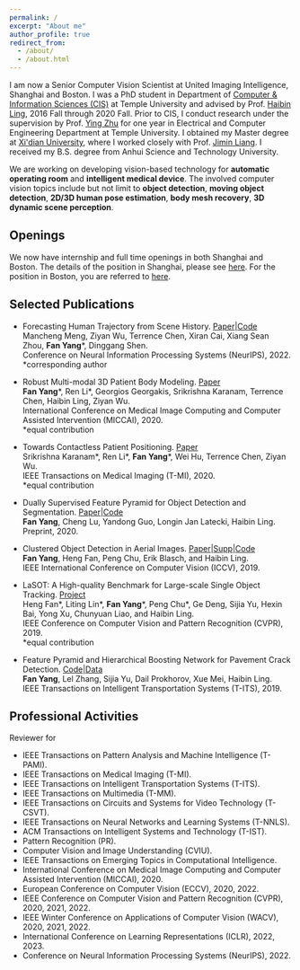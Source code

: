 ```yaml
---
permalink: /
excerpt: "About me"
author_profile: true
redirect_from: 
  - /about/
  - /about.html
---
```


I am now a Senior Computer Vision Scientist at United Imaging Intelligence, Shanghai and Boston. I was a PhD student in Department of [Computer & Information Sciences (CIS)](https://cis.temple.edu/) at Temple University and advised by Prof. [Haibin Ling](https://www3.cs.stonybrook.edu/~hling/), 2016 Fall through 2020 Fall. Prior to CIS, I conduct research under the supervision by Prof. [Ying Zhu](https://www.linkedin.com/in/ying-julie-zhu-00184312) for one year in Electrical and Computer Engineering Department at Temple University. I obtained my Master degree at [Xi'dian University](https://en.xidian.edu.cn/), where I worked closely with Prof. [Jimin Liang](https://scholar.google.co.in/citations?user=SfkU4GEAAAAJ&hl=en). I received my B.S. degree from Anhui Science and Technology University. 

We are working on developing vision-based technology for **automatic operating room** and **intelligent medical device**. The involved computer vision topics include but not limit to **object detection**, **moving object detection**, **2D/3D human pose estimation**, **body mesh recovery**, **3D dynamic scene perception**. 

## Openings

We now have internship and full time openings in both Shanghai and Boston. The details of the position in Shanghai, please see [here](https://github.com/fyangneil/computer-vision-intern). For the position in Boston, you are referred to [here](http://wuziyan.com/).

## Selected Publications
- Forecasting Human Trajectory from Scene History. [Paper](http://arxiv.org/abs/2210.08732)|[Code](https://github.com/MaKaRuiNah/SHENet)<br>
  Mancheng Meng, Ziyan Wu, Terrence Chen, Xiran Cai, Xiang Sean Zhou, **Fan Yang***, Dinggang Shen. <br> 
  Conference on Neural Information Processing Systems (NeurIPS), 2022.<br>
  *corresponding author
- Robust Multi-modal 3D Patient Body Modeling. [Paper](https://www3.cs.stonybrook.edu/~hling/publication/3dbody-miccai20.pdf)<br>
  **Fan Yang***, Ren Li*, Georgios Georgakis, Srikrishna Karanam, Terrence Chen, Haibin Ling, Ziyan Wu.<br>
  International Conference on Medical Image Computing and Computer Assisted Intervention (MICCAI), 2020.<br>
  *equal contribution

- Towards Contactless Patient Positioning. [Paper](https://ieeexplore.ieee.org/stamp/stamp.jsp?tp=&arnumber=9084097)<br>
  Srikrishna Karanam*, Ren Li*, **Fan Yang***, Wei Hu, Terrence Chen, Ziyan Wu.<br> 
  IEEE Transactions on Medical Imaging (T-MI), 2020.<br> 
  *equal contribution

- Dually Supervised Feature Pyramid for Object Detection and Segmentation. [Paper](https://arxiv.org/abs/1912.03730)|[Code](https://github.com/fyangneil/DSFPN)<br>
  **Fan Yang**, Cheng Lu, Yandong Guo, Longin Jan Latecki, Haibin Ling.<br> 
  Preprint, 2020.
  
- Clustered Object Detection in Aerial Images. [Paper](https://openaccess.thecvf.com/content_ICCV_2019/html/Yang_Clustered_Object_Detection_in_Aerial_Images_ICCV_2019_paper.html)|[Supp](https://www.researchgate.net/publication/335393286_ClusDet-supppdf)|[Code](https://github.com/fyangneil/Clustered-Object-Detection-in-Aerial-Image)<br> 
  **Fan Yang**, Heng Fan, Peng Chu, Erik Blasch, and Haibin Ling.<br>
  IEEE International Conference on Computer Vision (ICCV), 2019.
  
- LaSOT: A High-quality Benchmark for Large-scale Single Object Tracking. [Project](http://vision.cs.stonybrook.edu/~lasot/)<br> 
  Heng Fan*, Liting Lin*, **Fan Yang***, Peng Chu*, Ge Deng, Sijia Yu, Hexin Bai, Yong Xu, Chunyuan Liao, and Haibin Ling.<br>
  IEEE Conference on Computer Vision and Pattern Recognition (CVPR), 2019.<br> 
  *equal contribution

- Feature Pyramid and Hierarchical Boosting Network for Pavement Crack Detection. [Code](https://github.com/fyangneil/pavement-crack-detection)|[Data](https://github.com/fyangneil/pavement-crack-detection)<br>
  **Fan Yang**, Lel Zhang, Sijia Yu, Dail Prokhorov, Xue Mei, Haibin Ling.<br>
  IEEE Transactions on Intelligent Transportation Systems (T-ITS), 2019.

## Professional Activities
Reviewer for 
- IEEE Transactions on Pattern Analysis and Machine Intelligence (T-PAMI).<br>
- IEEE Transactions on Medical Imaging (T-MI).<br>
- IEEE Transactions on Intelligent Transportation Systems (T-ITS).<br>
- IEEE Transactions on Multimedia (T-MM).<br>
- IEEE Transactions on Circuits and Systems for Video Technology (T-CSVT).<br>
- IEEE Transactions on Neural Networks and Learning Systems (T-NNLS).<br>
- ACM Transactions on Intelligent Systems and Technology (T-IST).<br>
- Pattern Recognition (PR).<br>
- Computer Vision and Image Understanding (CVIU).<br>
- IEEE Transactions on Emerging Topics in Computational Intelligence.<br>
- International Conference on Medical Image Computing and Computer Assisted Intervention (MICCAI), 2020.
- European Conference on Computer Vision  (ECCV), 2020, 2022.<br>
- IEEE Conference on Computer Vision and Pattern Recognition (CVPR), 2020, 2021, 2022.<br>
- IEEE Winter Conference on Applications of Computer Vision (WACV), 2020, 2021, 2022.<br>
- International Conference on Learning Representations (ICLR), 2022, 2023.<br>
- Conference on Neural Information Processing Systems (NeurIPS), 2022.

